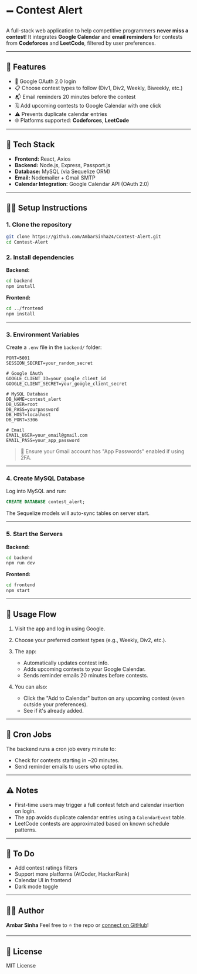 # 🗕 Contest Alert

A full-stack web application to help competitive programmers **never miss a contest**!
It integrates **Google Calendar** and **email reminders** for contests from **Codeforces** and **LeetCode**, filtered by user preferences.

---

## 🚀 Features

* 🔐 Google OAuth 2.0 login
* 📋 Choose contest types to follow (Div1, Div2, Weekly, Biweekly, etc.)
* 📬 Email reminders 20 minutes before the contest
* 🗓 Add upcoming contests to Google Calendar with one click
* ⚠ Prevents duplicate calendar entries
* 🌐 Platforms supported: **Codeforces**, **LeetCode**

---

## 🧰 Tech Stack

* **Frontend:** React, Axios
* **Backend:** Node.js, Express, Passport.js
* **Database:** MySQL (via Sequelize ORM)
* **Email:** Nodemailer + Gmail SMTP
* **Calendar Integration:** Google Calendar API (OAuth 2.0)

---

## 🧑‍💻 Setup Instructions

### 1. Clone the repository

```bash
git clone https://github.com/AmbarSinha24/Contest-Alert.git
cd Contest-Alert
```

### 2. Install dependencies

**Backend:**

```bash
cd backend
npm install
```

**Frontend:**

```bash
cd ../frontend
npm install
```

---

### 3. Environment Variables

Create a `.env` file in the `backend/` folder:

```env
PORT=5001
SESSION_SECRET=your_random_secret

# Google OAuth
GOOGLE_CLIENT_ID=your_google_client_id
GOOGLE_CLIENT_SECRET=your_google_client_secret

# MySQL Database
DB_NAME=contest_alert
DB_USER=root
DB_PASS=yourpassword
DB_HOST=localhost
DB_PORT=3306

# Email
EMAIL_USER=your_email@gmail.com
EMAIL_PASS=your_app_password
```

> 🔐 Ensure your Gmail account has "App Passwords" enabled if using 2FA.

---

### 4. Create MySQL Database

Log into MySQL and run:

```sql
CREATE DATABASE contest_alert;
```

The Sequelize models will auto-sync tables on server start.

---

### 5. Start the Servers

**Backend:**

```bash
cd backend
npm run dev
```

**Frontend:**

```bash
cd frontend
npm start
```

---

## 🌟 Usage Flow

1. Visit the app and log in using Google.
2. Choose your preferred contest types (e.g., Weekly, Div2, etc.).
3. The app:

   * Automatically updates contest info.
   * Adds upcoming contests to your Google Calendar.
   * Sends reminder emails 20 minutes before contests.
4. You can also:

   * Click the "Add to Calendar" button on any upcoming contest (even outside your preferences).
   * See if it's already added.

---

## 🔄 Cron Jobs

The backend runs a cron job every minute to:

* Check for contests starting in \~20 minutes.
* Send reminder emails to users who opted in.

---

## ⚠ Notes

* First-time users may trigger a full contest fetch and calendar insertion on login.
* The app avoids duplicate calendar entries using a `CalendarEvent` table.
* LeetCode contests are approximated based on known schedule patterns.

---

## 📌 To Do

* Add contest ratings filters
* Support more platforms (AtCoder, HackerRank)
* Calendar UI in frontend
* Dark mode toggle

---

## 🧑‍🎓 Author

**Ambar Sinha**
Feel free to ⭐ the repo or [connect on GitHub](https://github.com/AmbarSinha24)!

---

## 📄 License

MIT License

